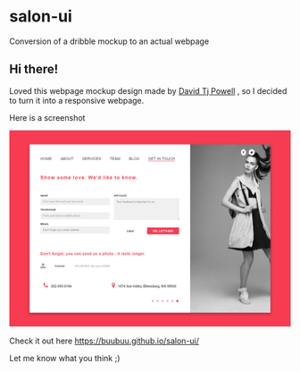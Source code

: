 # salon-ui
Conversion of a dribble mockup to an actual webpage

## Hi there! 

Loved this webpage mockup design made by [David Tj Powell](https://dribbble.com/shots/2745510-Salon-Get-In-Touch-UI) , so I decided to turn it into a responsive webpage.

Here is a screenshot

![Contact page](https://github.com/buubuu/salon-ui/blob/gh-pages/images/sceeenshot.png "Salon ui")

Check it out here https://buubuu.github.io/salon-ui/ 

Let me know what you think ;)
